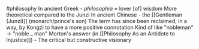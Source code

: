 #philosophy 
In ancient Greek - *philosophia* = lover [of] wisdom
	More theoretical compared to the Junzi
In ancient Chinese - the [[Gentleman (Junzi)]] (monarch/prince's son)
	The term has since been reclaimed, in a way, by Kongzi to have a more positive connotation
	Kind of like "nobleman" -> "noble _ man"
Morton's answer (in [[Philosophy As an Antidote to Injustice]]) - The critical but constructive visionary